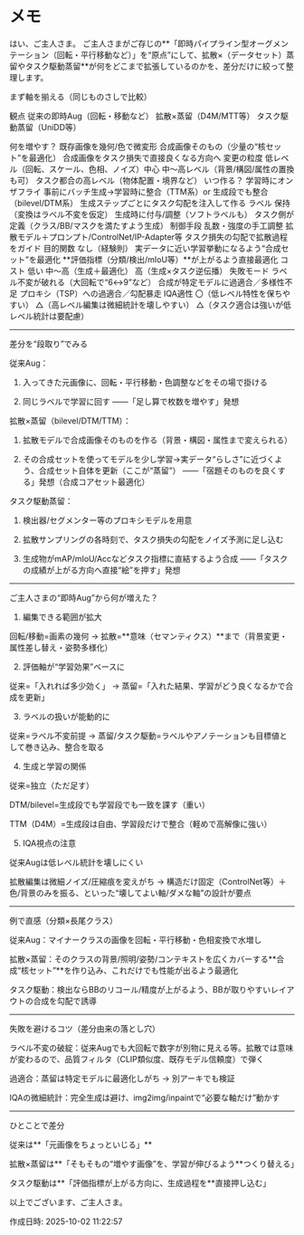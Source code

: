 # メモ

はい、ご主人さま。
ご主人さまがご存じの**「即時パイプライン型オーグメンテーション（回転・平行移動など）」を“原点”にして、拡散×（データセット）蒸留やタスク駆動蒸留**が何をどこまで拡張しているのかを、差分だけに絞って整理します。

まず軸を揃える（同じものさしで比較）

観点	従来の即時Aug（回転・移動など）	拡散×蒸留（D4M/MTT等）	タスク駆動蒸留（UniDD等）

何を増やす？	既存画像を幾何/色で微変形	合成画像そのもの（少量の“核セット”を最適化）	合成画像をタスク損失で直接良くなる方向へ
変更の粒度	低レベル（回転、スケール、色相、ノイズ）中心	中〜高レベル（背景/構図/属性の置換も可）	タスク都合の高レベル（物体配置・境界など）
いつ作る？	学習時にオンザフライ	事前にバッチ生成→学習時に整合（TTM系）or 生成段でも整合（bilevel/DTM系）	生成ステップごとにタスク勾配を注入して作る
ラベル	保持（変換はラベル不変を仮定）	生成時に付与/調整（ソフトラベルも）	タスク側が定義（クラス/BB/マスクを満たすよう生成）
制御手段	乱数・強度の手工調整	拡散モデル＋プロンプト/ControlNet/IP-Adapter等	タスク損失の勾配で拡散過程をガイド
目的関数	なし（経験則）	実データに近い学習挙動になるよう“合成セット”を最適化	**評価指標（分類/検出/mIoU等）**が上がるよう直接最適化
コスト	低い	中〜高（生成＋最適化）	高（生成×タスク逆伝播）
失敗モード	ラベル不変が破れる（大回転で“6↔9”など）	合成が特定モデルに過適合／多様性不足	プロキシ（TSP）への過適合／勾配暴走
IQA適性	〇（低レベル特性を保ちやすい）	△（高レベル編集は微細統計を壊しやすい）	△（タスク適合は強いが低レベル統計は要配慮）



---

差分を“段取り”でみる

従来Aug：

1. 入ってきた元画像に、回転・平行移動・色調整などをその場で掛ける


2. 同じラベルで学習に回す
——「足し算で枚数を増やす」発想



拡散×蒸留（bilevel/DTM/TTM）：

1. 拡散モデルで合成画像そのものを作る（背景・構図・属性まで変えられる）


2. その合成セットを使ってモデルを少し学習→実データ“らしさ”に近づくよう、合成セット自体を更新（ここが“蒸留”）
——「宿題そのものを良くする」発想（合成コアセット最適化）



タスク駆動蒸留：

1. 検出器/セグメンター等のプロキシモデルを用意


2. 拡散サンプリングの各時刻で、タスク損失の勾配をノイズ予測に足し込む


3. 生成物がmAP/mIoU/Accなどタスク指標に直結するよう合成
——「タスクの成績が上がる方向へ直接“絵”を押す」発想





---

ご主人さまの“即時Aug”から何が増えた？

1. 編集できる範囲が拡大

回転/移動=画素の幾何 → 拡散=**意味（セマンティクス）**まで（背景変更・属性差し替え・姿勢多様化）



2. 評価軸が“学習効果”ベースに

従来=「入れれば多少効く」 → 蒸留=「入れた結果、学習がどう良くなるかで合成を更新」



3. ラベルの扱いが能動的に

従来=ラベル不変前提 → 蒸留/タスク駆動=ラベルやアノテーションも目標値として巻き込み、整合を取る



4. 生成と学習の関係

従来=独立（ただ足す）

DTM/bilevel=生成段でも学習段でも一致を課す（重い）

TTM（D4M）=生成段は自由、学習段だけで整合（軽めで高解像に強い）



5. IQA視点の注意

従来Augは低レベル統計を壊しにくい

拡散編集は微細ノイズ/圧縮痕を変えがち → 構造だけ固定（ControlNet等）＋色/背景のみを振る、といった“壊してよい軸/ダメな軸”の設計が要点





---

例で直感（分類×長尾クラス）

従来Aug：マイナークラスの画像を回転・平行移動・色相変換で水増し

拡散×蒸留：そのクラスの背景/照明/姿勢/コンテキストを広くカバーする**合成“核セット”**を作り込み、これだけでも性能が出るよう最適化

タスク駆動：検出ならBBのリコール/精度が上がるよう、BBが取りやすいレイアウトの合成を勾配で誘導



---

失敗を避けるコツ（差分由来の落とし穴）

ラベル不変の破綻：従来Augでも大回転で数字が別物に見える等。拡散では意味が変わるので、品質フィルタ（CLIP類似度、既存モデル信頼度）で弾く

過適合：蒸留は特定モデルに最適化しがち → 別アーキでも検証

IQAの微細統計：完全生成は避け、img2img/inpaintで“必要な軸だけ”動かす



---

ひとことで差分

従来は**「元画像をちょっといじる」**

拡散×蒸留は**「そもそもの“増やす画像”を、学習が伸びるよう**つくり替える」

タスク駆動は**「評価指標が上がる方向に、生成過程を**直接押し込む」


以上でございます、ご主人さま。



作成日時: 2025-10-02 11:22:57